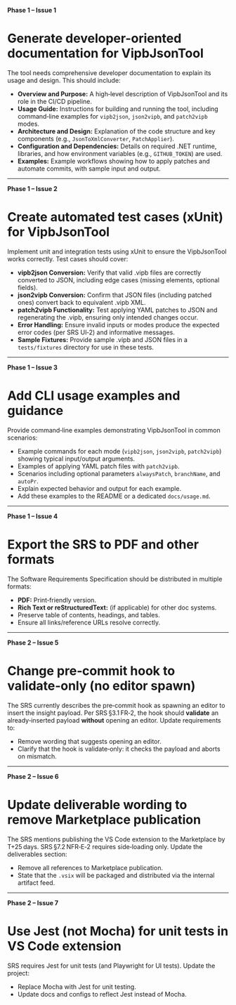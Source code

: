 **Phase 1 – Issue 1**

# Generate developer-oriented documentation for VipbJsonTool

The tool needs comprehensive developer documentation to explain its usage and design. This should include:

- **Overview and Purpose:** A high‑level description of VipbJsonTool and its role in the CI/CD pipeline.  
- **Usage Guide:** Instructions for building and running the tool, including command‑line examples for `vipb2json`, `json2vipb`, and `patch2vipb` modes.  
- **Architecture and Design:** Explanation of the code structure and key components (e.g., `JsonToXmlConverter`, `PatchApplier`).  
- **Configuration and Dependencies:** Details on required .NET runtime, libraries, and how environment variables (e.g., `GITHUB_TOKEN`) are used.  
- **Examples:** Example workflows showing how to apply patches and automate commits, with sample input and output.

<!--
issue_id: 1
title: "Generate developer-oriented documentation for VipbJsonTool"
phase: 1
status: open
tags: ["documentation", "vipbjsontool"]
created_at: "2025-07-08T12:00:00Z"
content_hash: 0f9e7e81fb132914a8aaa42456ee0bed9cc1ffb21ec64c501347e529f781d8a1
-->

---

**Phase 1 – Issue 2**

# Create automated test cases (xUnit) for VipbJsonTool

Implement unit and integration tests using xUnit to ensure the VipbJsonTool works correctly. Test cases should cover:

- **vipb2json Conversion:** Verify that valid .vipb files are correctly converted to JSON, including edge cases (missing elements, optional fields).  
- **json2vipb Conversion:** Confirm that JSON files (including patched ones) convert back to equivalent .vipb XML.  
- **patch2vipb Functionality:** Test applying YAML patches to JSON and regenerating the .vipb, ensuring only intended changes occur.  
- **Error Handling:** Ensure invalid inputs or modes produce the expected error codes (per SRS UI‑2) and informative messages.  
- **Sample Fixtures:** Provide sample .vipb and JSON files in a `tests/fixtures` directory for use in these tests.

<!--
issue_id: 2
title: "Create automated test cases (xUnit) for VipbJsonTool"
phase: 1
status: open
tags: ["testing", "xunit", "vipbjsontool"]
created_at: "2025-07-08T12:05:00Z"
content_hash: 35de07580c387b9ba236b7852c634d28e8376d8041f27789823533711eb0c81c
-->

---

**Phase 1 – Issue 3**

# Add CLI usage examples and guidance

Provide command‑line examples demonstrating VipbJsonTool in common scenarios:

- Example commands for each mode (`vipb2json`, `json2vipb`, `patch2vipb`) showing typical input/output arguments.  
- Examples of applying YAML patch files with `patch2vipb`.  
- Scenarios including optional parameters `alwaysPatch`, `branchName`, and `autoPr`.  
- Explain expected behavior and output for each example.  
- Add these examples to the README or a dedicated `docs/usage.md`.

<!--
issue_id: 3
title: "Add CLI usage examples and guidance"
phase: 1
status: open
tags: ["documentation", "cli", "examples"]
created_at: "2025-07-08T12:10:00Z"
content_hash: 9f8c54acac560e370754134a0b90bc37054e2b9c73bca9114cfc33c19e78a2ab
-->

---

**Phase 1 – Issue 4**

# Export the SRS to PDF and other formats

The Software Requirements Specification should be distributed in multiple formats:

- **PDF:** Print‑friendly version.  
- **Rich Text or reStructuredText:** (if applicable) for other doc systems.  
- Preserve table of contents, headings, and tables.  
- Ensure all links/reference URLs resolve correctly.

<!--
issue_id: 4
title: "Export the SRS to PDF and other formats"
phase: 1
status: open
tags: ["documentation", "formatting", "SRS"]
created_at: "2025-07-08T12:15:00Z"
content_hash: 1348cd2b8d530394181d9995f7526739a5dbb492578fa1af46ec988b952758ee
-->

---

**Phase 2 – Issue 5**

# Change pre‑commit hook to validate‑only (no editor spawn)

The SRS currently describes the pre‑commit hook as spawning an editor to insert the insight payload. Per SRS §3.1 FR‑2, the hook should **validate** an already‑inserted payload **without** opening an editor. Update requirements to:

- Remove wording that suggests opening an editor.  
- Clarify that the hook is validate‑only: it checks the payload and aborts on mismatch.

<!--
issue_id: 5
title: "Change pre-commit hook to validate-only (no editor spawn)"
phase: 2
status: open
tags: ["insight-synch", "srs", "hook"]
created_at: "2025-07-10T09:00:00Z"
content_hash: 44b754a85054e2dac52d16de240e16c9b7530fef1a45d1ea57fec5f75322c58d
-->

---

**Phase 2 – Issue 6**

# Update deliverable wording to remove Marketplace publication

The SRS mentions publishing the VS Code extension to the Marketplace by T+25 days. SRS §7.2 NFR‑E‑2 requires side‑loading only. Update the deliverables section:

- Remove all references to Marketplace publication.  
- State that the `.vsix` will be packaged and distributed via the internal artifact feed.

<!--
issue_id: 6
title: "Update deliverable wording to remove Marketplace publication"
phase: 2
status: open
tags: ["insight-synch", "deliverables", "vscext"]
created_at: "2025-07-10T09:05:00Z"
content_hash: 4e9e2b32d59f99b1331c8a9d009aa226295c5be85f78e87bf1f621063e6d8900
-->

---

**Phase 2 – Issue 7**

# Use Jest (not Mocha) for unit tests in VS Code extension

SRS requires Jest for unit tests (and Playwright for UI tests). Update the project:

- Replace Mocha with Jest for unit testing.  
- Update docs and configs to reflect Jest instead of Mocha.

<!--
issue_id: 7
title: "Use Jest (not Mocha) for unit tests in VS Code extension"
phase: 2
status: open
tags: ["insight-synch", "testing", "vscode"]
created_at: "2025-07-10T09:10:00Z"
content_hash: f77568a5da6d9b96416614ca2357a7484d8ec4e6ca824895d5a3105c3f969d6c
-->
